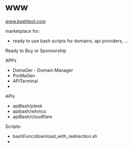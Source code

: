 # www
www.bashtool.com


marketplace for:
- ready to use bash scripts for domains, api providers, ...


Ready to Buy or Sponsorship


APPs
+ DomaGer - Domain Manager
+ ProMaGen
+ APiTerminal
+ 

APIs
+ apiBash/plesk
+ apibash/whmcs
+ apiBash/cloudflare

Scripts:
+ bashFunc/download_with_redirection.sh
+ 
